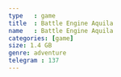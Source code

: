 ```yaml
---
type   : game
title  : Battle Engine Aquila
name   : Battle Engine Aquila
categories: [game]
size: 1.4 GB
genre: adventure
telegram : 137
---
```


